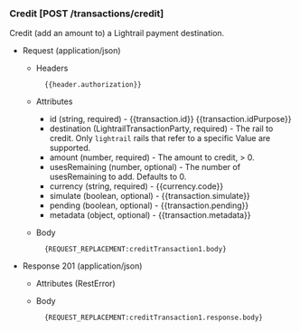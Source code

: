 ### Credit [POST /transactions/credit]

Credit (add an amount to) a Lightrail payment destination.

+ Request (application/json)

    + Headers
    
            {{header.authorization}}
        
    + Attributes
        + id (string, required) - {{transaction.id}}  {{transaction.idPurpose}}
        + destination (LightrailTransactionParty, required) - The rail to credit.  Only `lightrail` rails that refer to a specific Value are supported.
        + amount (number, required) - The amount to credit, > 0.
        + usesRemaining (number, optional) - The number of usesRemaining to add.  Defaults to 0.
        + currency (string, required) - {{currency.code}}
        + simulate (boolean, optional) - {{transaction.simulate}}
        + pending (boolean, optional) - {{transaction.pending}}
        + metadata (object, optional) - {{transaction.metadata}}

    + Body

            {REQUEST_REPLACEMENT:creditTransaction1.body}
    
+ Response 201 (application/json)

    + Attributes (RestError)

    + Body

            {REQUEST_REPLACEMENT:creditTransaction1.response.body}

